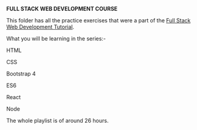 **FULL STACK WEB DEVELOPMENT COURSE**

This folder has all the practice exercises that were a part of the [Full Stack Web Development Tutorial](https://www.youtube.com/playlist?list=PLwoh6bBAszPrES-EOajos_E9gvRbL27wz).

What you will be learning in the series:-

HTML 

CSS

Bootstrap 4

ES6

React

Node

The whole playlist is of around 26 hours.
